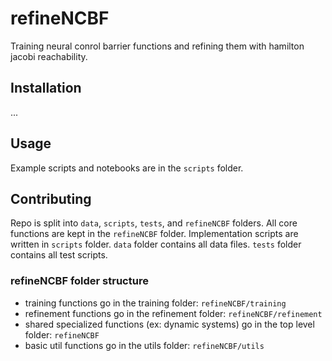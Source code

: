 # refineNCBF
Training neural conrol barrier functions and refining them with hamilton jacobi reachability.

## Installation
...

## Usage
Example scripts and notebooks are in the `scripts` folder.

## Contributing
Repo is split into `data`, `scripts`, `tests`, and `refineNCBF` folders. All core functions are kept in the `refineNCBF` folder. Implementation scripts are written in `scripts` folder. `data` folder contains all data files. `tests` folder contains all test scripts.

### refineNCBF folder structure
* training functions go in the training folder: `refineNCBF/training`
* refinement functions go in the refinement folder: `refineNCBF/refinement`
* shared specialized functions (ex: dynamic systems) go in the top level folder: `refineNCBF`
* basic util functions go in the utils folder: `refineNCBF/utils`